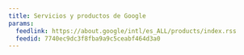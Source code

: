 ```yaml
---
title: Servicios y productos de Google
params:
  feedlink: https://about.google/intl/es_ALL/products/index.rss
  feedid: 7740ec9dc3f8fba9a9c5ceabf464d3a0
---
```

